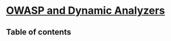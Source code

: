 # [OWASP and Dynamic Analyzers](https://learn.microsoft.com/en-us/training/modules/owasp-and-dynamic-analyzers/) <!-- omit in toc -->

## Table of contents <!-- omit in toc -->

